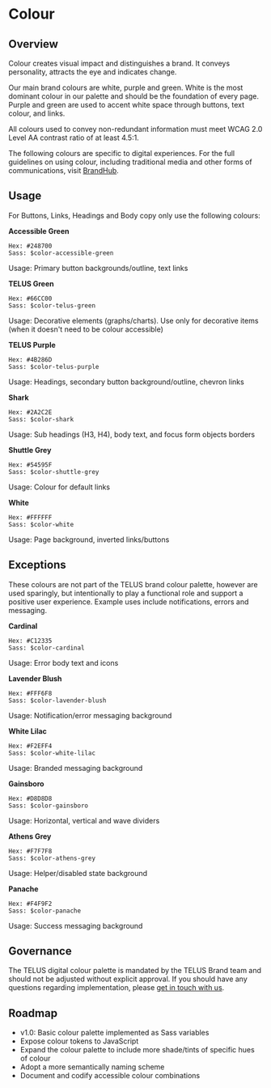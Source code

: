 # Colour

## Overview

Colour creates visual impact and distinguishes a brand. It conveys personality, attracts the eye and indicates change.

Our main brand colours are white, purple and green. White is the most dominant colour in our palette and should be the
foundation of every page. Purple and green are used to accent white space through buttons, text colour, and links.

All colours used to convey non-redundant information must meet WCAG 2.0 Level AA contrast ratio of at least 4.5:1.

The following colours are specific to digital experiences. For the full guidelines on using colour, including traditional
media and other forms of communications, visit [BrandHub](https://brand.telus.com).

## Usage

For Buttons, Links, Headings and Body copy only use the following colours:

<div class="color__swatch">
  <div class="color">
    <div class="color__preview" style="background-color: #248700;"></div>
    <p><strong>Accessible Green</strong></p>
<pre><code>Hex: #248700
Sass: $color-accessible-green</code></pre>
    <p>Usage: Primary button backgrounds/outline, text links</p>
  </div>
  
  <div class="color">
    <div class="color__preview" style="background-color: #66CC00;"></div>
    <p><strong>TELUS Green</strong></p>
<pre><code>Hex: #66CC00
Sass: $color-telus-green</code></pre>
    <p>Usage: Decorative elements (graphs/charts). Use only for decorative items (when it doesn't need to be colour accessible)</p>
  </div>
  
  <div class="color">
    <div class="color__preview" style="background-color: #4B286D;"></div>
    <p><strong>TELUS Purple</strong></p>
<pre><code>Hex: #4B286D
Sass: $color-telus-purple</code></pre>
    <p>Usage: Headings, secondary button background/outline, chevron links</p>
  </div>
  
  <div class="color">
    <div class="color__preview" style="background-color: #2A2C2E;"></div>
    <p><strong>Shark</strong></p>
<pre><code>Hex: #2A2C2E
Sass: $color-shark</code></pre>
    <p>Usage: Sub headings (H3, H4), body text, and focus form objects borders</p>
  </div>
  
  <div class="color">
    <div class="color__preview" style="background-color: #54595F;"></div>
    <p><strong>Shuttle Grey</strong></p>
<pre><code>Hex: #54595F
Sass: $color-shuttle-grey</code></pre>
    <p>Usage: Colour for default links</p>
  </div>
  
  <div class="color">
    <div class="color__preview" style="background-color: #FFFFFF;"></div>
    <p><strong>White</strong></p>
<pre><code>Hex: #FFFFFF
Sass: $color-white</code></pre>
    <p>Usage: Page background, inverted links/buttons</p>
  </div>
</div>

## Exceptions

These colours are not part of the TELUS brand colour palette, however are used sparingly, but intentionally to play a
functional role and support a positive user experience. Example uses include notifications, errors and messaging.

<div class="color__swatch">
  <div class="color">
    <div class="color__preview" style="background-color: #C12335;"></div>
    <p><strong>Cardinal</strong></p>
<pre><code>Hex: #C12335
Sass: $color-cardinal</code></pre>
    <p>Usage: Error body text and icons</p>
  </div>
  
  <div class="color">
    <div class="color__preview" style="background-color: #FFF6F8;"></div>
    <p><strong>Lavender Blush</strong></p>
<pre><code>Hex: #FFF6F8
Sass: $color-lavender-blush</code></pre>
    <p>Usage: Notification/error messaging background</p>
  </div>
    
  <div class="color">
    <div class="color__preview" style="background-color: #F2EFF4;"></div>
    <p><strong>White Lilac</strong></p>
<pre><code>Hex: #F2EFF4
Sass: $color-white-lilac</code></pre>
    <p>Usage: Branded messaging background</p>
  </div>
  
  <div class="color">
    <div class="color__preview" style="background-color: #D8D8D8;"></div>
    <p><strong>Gainsboro</strong></p>
<pre><code>Hex: #D8D8D8
Sass: $color-gainsboro</code></pre>
    <p>Usage: Horizontal, vertical and wave dividers</p>
  </div>
  
  <div class="color">
    <div class="color__preview" style="background-color: #F7F7F8;"></div>
    <p><strong>Athens Grey</strong></p>
<pre><code>Hex: #F7F7F8
Sass: $color-athens-grey</code></pre>
    <p>Usage: Helper/disabled state background</p>
  </div>
    
  <div class="color">
    <div class="color__preview" style="background-color: #F4F9F2;"></div>
    <p><strong>Panache</strong></p>
<pre><code>Hex: #F4F9F2
Sass: $color-panache</code></pre>
    <p>Usage: Success messaging background</p>
  </div>
</div>

## Governance

The TELUS digital colour palette is mandated by the TELUS Brand team and should not be adjusted without explicit approval. If
you should have any questions regarding implementation, please [get in touch with us](../contact.md).

## Roadmap

- v1.0: Basic colour palette implemented as Sass variables
- Expose colour tokens to JavaScript
- Expand the colour palette to include more shade/tints of specific hues of colour
- Adopt a more semantically naming scheme
- Document and codify accessible colour combinations
